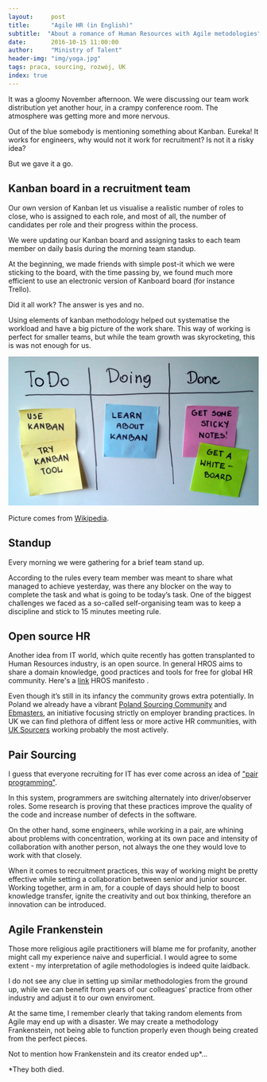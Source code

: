```yaml
---
layout:     post
title:      "Agile HR (in English)"
subtitle:  "About a romance of Human Resources with Agile metodologies"
date:       2016-10-15 11:00:00 
author:     "Ministry of Talent"
header-img: "img/yoga.jpg"
tags: praca, sourcing, rozwój, UK
index: true
---
```


It was a gloomy November afternoon. We were discussing our team work distribution yet another hour, in a crampy conference room. 
The atmosphere  was getting more and more nervous. 

Out of the blue somebody is mentioning something about Kanban. Eureka! 
It works for engineers, why would not it work for recruitment? Is not it a risky idea? 

But we gave it a go.


<h2 class="section-heading">Kanban board in a recruitment team </h2>


Our own version of Kanban let us visualise a realistic number of roles to close, who is assigned to each role, and most of all, the number of candidates per role and their progress within the process. 

We were updating our Kanban board and assigning tasks to each team member on daily basis during the morning team standup.

At the beginning, we made friends with simple post-it which we were sticking to the board, with the time passing by, we found much more efficient to use an electronic version of Kanboard board (for instance Trello).

Did it all work? The answer is yes and no. 

Using elements of kanban methodology helped out systematise the workload and have a big picture of the work share. 
This way of working is perfect for smaller teams, but while the team growth was skyrocketing, this is was not enough for us.


<img src="/img/Simple-kanban-board-.jpg" class="img-responsive" alt="Picture">

Picture comes from [Wikipedia](https://en.wikipedia.org/wiki/Kanban_board).

<h2 class="section-heading">Standup</h2>

Every morning we were gathering for a brief team stand up. 

According to the rules every team member was meant to share what managed to achieve yesterday, was there any blocker on the way to complete the task and what is going to be today’s task. 
One of the biggest challenges we faced as a so-called self-organising team was to keep a discipline and stick to 15 minutes meeting rule.


<h2 class="section-heading">Open source HR</h2>

Another idea from IT world, which quite recently has gotten transplanted to Human Resources industry, is an open source. 
In general HROS aims to share a domain knowledge, good practices and tools for free for global HR community.
Here's a [link](http://hros.co/#what-is-hros) HROS manifesto . 

Even though it’s still in its infancy the community grows extra potentially.
In Poland we already have a vibrant [Poland Sourcing Community](https://www.facebook.com/groups/1582400382020142/) and [Ebmasters](https://www.facebook.com/ebmasters/), an initiative focusing strictly on employer branding practices. 
In UK we can find plethora of diffent less or more active HR communities, with [UK Sourcers](https://twitter.com/uksourcers) working probably the most actively.


<h2 class="section-heading">Pair Sourcing</h2>


I guess that everyone recruiting for IT has ever come across an idea of ["pair programming"](https://en.wikipedia.org/wiki/Pair_programming).

In this system, programmers are switching alternately  into driver/observer roles. Some research is proving that these practices improve the quality of the code and increase number of defects in the software.

On the other hand, some engineers, while working in a pair, are whining about problems with concentration, working at its own pace and intensity of collaboration with another person, not always the one they would love to work with that closely.

When it comes to recruitment practices, this way of working might be pretty effective while setting a collaboration between senior and junior sourcer. 
Working together, arm in am,  for a couple of days should help to boost knowledge transfer, ignite the creativity and out box thinking, therefore an innovation can be introduced.


<h2 class="section-heading">Agile Frankenstein</h2>


Those more religious agile practitioners will blame me for profanity, another might call my experience naive and superficial. 
I would agree to some extent - my interpretation of agile methodologies is indeed quite laidback. 

I do not see any clue in setting up similar methodologies from the ground up, while we can benefit from years of our colleagues' practice from other industry and adjust it to our own enviroment.

At the same time, I remember clearly that taking random elements from Agile may end up with a disaster. We may create a methodology Frankenstein, not being able to function properly even though being created from the perfect pieces. 

Not to mention how Frankenstein and its creator ended up*...


*They both died.


